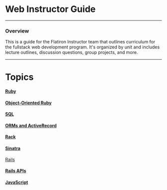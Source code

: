 # Web Instructor Guide
---
### Overview
This is a guide for the Flatiron Instructor team that outlines curriculum for the fullstack web development program. It's organized by unit and includes lecture outlines, discussion questions, group projects, and more.

---

# Topics

#### [Ruby](https://www.google.com)


#### [Object-Oriented Ruby](https://github.com/leighsn/web-instructor-guide/blob/master/Object-Oriented-Ruby/Object-Oriented-Ruby.md)

#### [SQL](https://github.com/leighsn/web-instructor-guide/blob/master/SQL/SQL.md)

#### [ORMs and ActiveRecord](https://github.com/leighsn/web-instructor-guide/blob/master/ORMs-ActiveRecord/ORMs-ActiveRecord.md)

#### [Rack](https://github.com/leighsn/web-instructor-guide/blob/master/Rack/Rack.md)

#### [Sinatra](https://github.com/leighsn/web-instructor-guide/blob/master/Sinatra/Sinatra.md)

[Rails](https://github.com/leighsn/web-instructor-guide/blob/master/Rails/Rails.md)

#### [Rails APIs](https://github.com/leighsn/web-instructor-guide/blob/master/Rails-APIs/Rails-APIs.md)

#### [JavaScript](https://github.com/leighsn/web-instructor-guide/blob/master/JavaScript/JavaScript.md)
